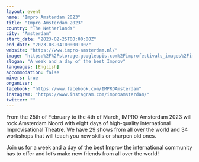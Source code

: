```yaml
---
layout: event
name: "Impro Amsterdam 2023"
title: "Impro Amsterdam 2023"
country: "The Netherlands"
city: "Amsterdam"
start_date: "2023-02-25T00:00:00Z"
end_date: "2023-03-04T00:00:00Z"
website: "https://www.impro-amsterdam.nl/"
image: "https:%2F%2Fstorage.googleapis.com%2Fimprofestivals_images%2Fimpro_amsterdam%20-%20Impro%20Festivals.png"
slogan: "A week and a day of the best Improv"
languages: [English]
accommodation: false
mixers: true
organizer: 
facebook: "https://www.facebook.com/IMPROAmsterdam"
instagram: "https://www.instagram.com/improamsterdam/"
twitter: ""
---
```


From the 25th of February to the 4th of March, IMPRO Amsterdam 2023 will rock Amsterdam Noord with eight days of high-quality international Improvisational Theatre. We have 29 shows from all over the world and 34 workshops that will teach you new skills or sharpen old ones. 

Join us for a week and a day of the best Improv the international community has to offer and let’s make new friends from all over the world!

